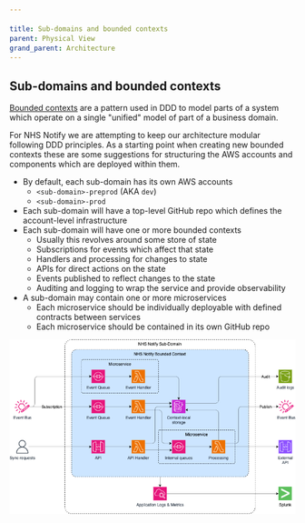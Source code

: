 ```yaml
---

title: Sub-domains and bounded contexts
parent: Physical View
grand_parent: Architecture
---
```


## Sub-domains and bounded contexts

[Bounded contexts][1] are a pattern used in DDD to model parts of a
system which operate on a single "unified" model of part of a
business domain.

[1]: https://martinfowler.com/bliki/BoundedContext.html

For NHS Notify we are attempting to keep our architecture modular
following DDD principles. As a starting point when creating new
bounded contexts these are some suggestions for structuring the AWS
accounts and components which are deployed within them.

* By default, each sub-domain has its own AWS accounts
  * `<sub-domain>-preprod` (AKA `dev`)
  * `<sub-domain>-prod`
* Each sub-domain will have a top-level GitHub repo which defines the
  account-level infrastructure
* Each sub-domain will have one or more bounded contexts
  * Usually this revolves around some store of state
  * Subscriptions for events which affect that state
  * Handlers and processing for changes to state
  * APIs for direct actions on the state
  * Events published to reflect changes to the state
  * Auditing and logging to wrap the service and provide observability
* A sub-domain may contain one or more microservices
  * Each microservice should be individually deployable with defined
    contracts between services
  * Each microservice should be contained in its own GitHub repo

![Bounded Context Diagram](assets/Bounded_Context.drawio.png)
